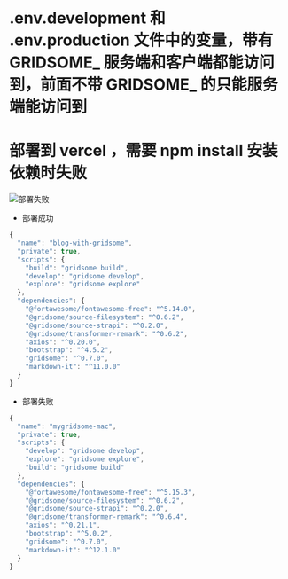 # .env.development 和 .env.production 文件中的变量，带有 GRIDSOME_ 服务端和客户端都能访问到，前面不带 GRIDSOME_ 的只能服务端能访问到

# 部署到 vercel ，需要 npm install 安装依赖时失败

![部署失败](41121651200945_.pic.jpg)

+ 部署成功
```javascript
{
  "name": "blog-with-gridsome",
  "private": true,
  "scripts": {
    "build": "gridsome build",
    "develop": "gridsome develop",
    "explore": "gridsome explore"
  },
  "dependencies": {
    "@fortawesome/fontawesome-free": "^5.14.0",
    "@gridsome/source-filesystem": "^0.6.2",
    "@gridsome/source-strapi": "^0.2.0",
    "@gridsome/transformer-remark": "^0.6.2",
    "axios": "^0.20.0",
    "bootstrap": "^4.5.2",
    "gridsome": "^0.7.0",
    "markdown-it": "^11.0.0"
  }
}
```

+ 部署失败
```javascript
{
  "name": "mygridsome-mac",
  "private": true,
  "scripts": {
    "develop": "gridsome develop",
    "explore": "gridsome explore",
    "build": "gridsome build"
  },
  "dependencies": {
    "@fortawesome/fontawesome-free": "^5.15.3",
    "@gridsome/source-filesystem": "^0.6.2",
    "@gridsome/source-strapi": "^0.2.0",
    "@gridsome/transformer-remark": "^0.6.4",
    "axios": "^0.21.1",
    "bootstrap": "^5.0.2",
    "gridsome": "^0.7.0",
    "markdown-it": "^12.1.0"
  }
}

```